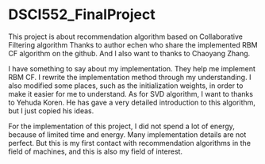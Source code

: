 # DSCI552_FinalProject
This project is about recommendation algorithm based on Collaborative Filtering algorithm
Thanks to author echen who share the implemented RBM CF algorithm on the github. And I also want to thanks to Chaoyang Zhang.

I have something to say about my implementation.
They help me implement RBM CF. I rewrite the implementation method through my understanding.
I also modified some places, such as the initialization weights, in order to make it easier for me to understand.
As for SVD algorithm, I want to thanks to ‪Yehuda Koren. He has gave a very detailed introduction to this algorithm, but I just copied his ideas.

For the implementation of this project, I did not spend a lot of energy, because of limited time and energy. Many implementation details are not perfect. 
But this is my first contact with recommendation algorithms in the field of machines, and this is also my field of interest.

